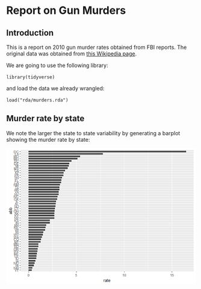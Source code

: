 Report on Gun Murders
=====================

Introduction
------------

This is a report on 2010 gun murder rates obtained from FBI reports. The
original data was obtained from [this Wikipedia
page](https://en.wikipedia.org/wiki/Murder_in_the_United_States_by_state).

We are going to use the following library:

    library(tidyverse)

and load the data we already wrangled:

    load("rda/murders.rda")

Murder rate by state
--------------------

We note the larger the state to state variability by generating a
barplot showing the murder rate by state:

![](Report_files/figure-markdown_strict/murder-rate-by-state-1.png)
